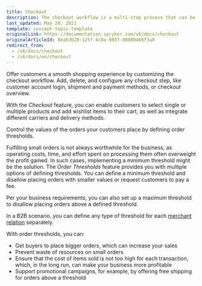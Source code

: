 ```yaml
---
title: Checkout
description: The checkout workflow is a multi-step process that can be fullly customized to fit your needs.
last_updated: May 28, 2021
template: concept-topic-template
originalLink: https://documentation.spryker.com/v6/docs/checkout
originalArticleId: 8eab3b28-125f-4c0a-9857-08080466f3a0
redirect_from:
  - /v6/docs/checkout
  - /v6/docs/en/checkout
---
```




Offer customers a smooth shopping experience by customizing the checkout workflow. Add, delete, and configure any checkout step, like customer account login, shipment and payment methods, or checkout overview.

With the *Checkout* feature, you can enable customers to select single or multiple products and add wishlist items to their cart, as well as integrate different carriers and delivery methods.

Control the values of the orders your customers place by defining order thresholds.

Fulfilling small orders is not always worthwhile for the business, as operating costs, time, and effort spent on processing them often overweight the profit gained. In such cases, implementing a minimum threshold might be the solution. The *Order Thresholds* feature provides you with multiple options of defining thresholds. You can define a minimum threshold and disallow placing orders with smaller values or request customers to pay a fee.

Per your business requirements, you can also set up a maximum threshold to disallow placing orders above a defined threshold.

In a B2B scenario, you can define any type of threshold for each [merchant relation](/docs/scos/user/features/{{page.version}}/merchant-b2b-contracts-feature-overview.html) separately.

With order thresholds, you can:

* Get buyers to place bigger orders, which can increase your sales
* Prevent waste of resources on small orders
* Ensure that the cost of items sold is not too high for each transaction, which, in the long run, can make your business more profitable
* Support promotional campaigns, for example, by offering free shipping for orders above a threshold
